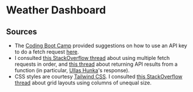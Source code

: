 # Weather Dashboard

## Sources

* The [Coding Boot Camp](https://coding-boot-camp.github.io/full-stack/) provided suggestions on how to use an API key to do a fetch request [here](https://coding-boot-camp.github.io/full-stack/apis/how-to-use-api-keys).
* I consulted [this StackOverflow thread](https://stackoverflow.com/questions/69885848/how-to-get-multiple-fetch-functions-execute-in-order) about using multiple fetch requests in order, and [this thread](https://stackoverflow.com/questions/51417108/how-can-i-return-the-fetch-api-results-from-a-function) about returning API results from a function (in particular, [Ullas Hunka](https://stackoverflow.com/users/1981644/ullas-hunka)'s response).
* CSS styles are courtesy [Tailwind CSS](https://tailwindcss.com).  I consulted [this StackOverflow thread](https://stackoverflow.com/questions/67242334/tailwind-css-how-to-make-a-grid-with-two-columns-where-the-1st-column-has-20) about grid layouts using columns of unequal size.